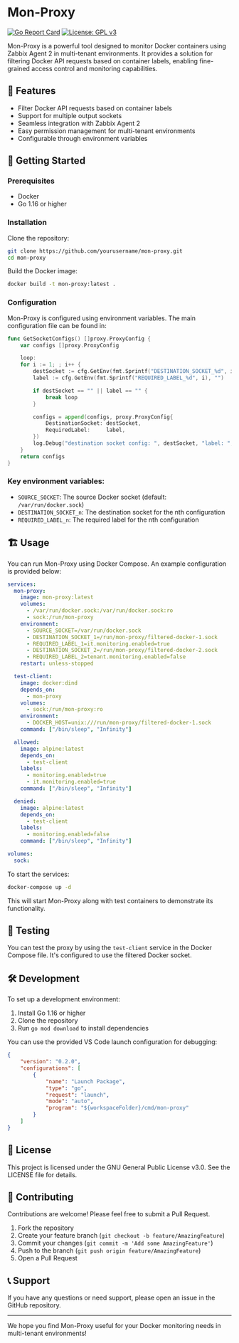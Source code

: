 # Mon-Proxy

[![Go Report Card](https://goreportcard.com/badge/github.com/SnakebiteEF2000/mon-proxy)](https://goreportcard.com/badge/github.com/SnakebiteEF2000/mon-proxy)
[![License: GPL v3](https://img.shields.io/badge/License-GPLv3-blue.svg)](https://www.gnu.org/licenses/gpl-3.0)

Mon-Proxy is a powerful tool designed to monitor Docker containers using Zabbix Agent 2 in multi-tenant environments. It provides a solution for filtering Docker API requests based on container labels, enabling fine-grained access control and monitoring capabilities.

## 🌟 Features

- Filter Docker API requests based on container labels
- Support for multiple output sockets
- Seamless integration with Zabbix Agent 2
- Easy permission management for multi-tenant environments
- Configurable through environment variables

## 🚀 Getting Started

### Prerequisites

- Docker
- Go 1.16 or higher

### Installation

Clone the repository:

```bash
git clone https://github.com/yourusername/mon-proxy.git
cd mon-proxy
```

Build the Docker image:

```bash
docker build -t mon-proxy:latest .
```

### Configuration

Mon-Proxy is configured using environment variables. The main configuration file can be found in:

```go
func GetSocketConfigs() []proxy.ProxyConfig {
    var configs []proxy.ProxyConfig

    loop:
    for i := 1; ; i++ {
        destSocket := cfg.GetEnv(fmt.Sprintf("DESTINATION_SOCKET_%d", i), "")
        label := cfg.GetEnv(fmt.Sprintf("REQUIRED_LABEL_%d", i), "")

        if destSocket == "" || label == "" {
            break loop
        }

        configs = append(configs, proxy.ProxyConfig{
            DestinationSocket: destSocket,
            RequiredLabel:     label,
        })
        log.Debug("destination socket config: ", destSocket, "label: ", label)
    }
    return configs
}
```

### Key environment variables:

- `SOURCE_SOCKET`: The source Docker socket (default: `/var/run/docker.sock`)
- `DESTINATION_SOCKET_n`: The destination socket for the nth configuration
- `REQUIRED_LABEL_n`: The required label for the nth configuration

## 🏗️ Usage

You can run Mon-Proxy using Docker Compose. An example configuration is provided below:

```yaml
services:
  mon-proxy:
    image: mon-proxy:latest
    volumes:
      - /var/run/docker.sock:/var/run/docker.sock:ro
      - sock:/run/mon-proxy
    environment:
      - SOURCE_SOCKET=/var/run/docker.sock
      - DESTINATION_SOCKET_1=/run/mon-proxy/filtered-docker-1.sock
      - REQUIRED_LABEL_1=it.monitoring.enabled=true
      - DESTINATION_SOCKET_2=/run/mon-proxy/filtered-docker-2.sock
      - REQUIRED_LABEL_2=tenant.monitoring.enabled=false
    restart: unless-stopped

  test-client:
    image: docker:dind
    depends_on:
      - mon-proxy
    volumes:
      - sock:/run/mon-proxy:ro
    environment:
      - DOCKER_HOST=unix:///run/mon-proxy/filtered-docker-1.sock
    command: ["/bin/sleep", "Infinity"]

  allowed:
    image: alpine:latest
    depends_on:
      - test-client
    labels:
      - monitoring.enabled=true
      - it.monitoring.enabled=true
    command: ["/bin/sleep", "Infinity"]

  denied:
    image: alpine:latest
    depends_on:
      - test-client
    labels:
      - monitoring.enabled=false
    command: ["/bin/sleep", "Infinity"]

volumes:
  sock:
```

To start the services:

```bash
docker-compose up -d
```

This will start Mon-Proxy along with test containers to demonstrate its functionality.

## 🧪 Testing

You can test the proxy by using the `test-client` service in the Docker Compose file. It's configured to use the filtered Docker socket.

## 🛠️ Development

To set up a development environment:

1. Install Go 1.16 or higher
2. Clone the repository
3. Run `go mod download` to install dependencies

You can use the provided VS Code launch configuration for debugging:

```json
{
    "version": "0.2.0",
    "configurations": [
        {
            "name": "Launch Package",
            "type": "go",
            "request": "launch",
            "mode": "auto",
            "program": "${workspaceFolder}/cmd/mon-proxy"
        }
    ]
}
```

## 📜 License

This project is licensed under the GNU General Public License v3.0. See the LICENSE file for details.

## 🤝 Contributing

Contributions are welcome! Please feel free to submit a Pull Request.

1. Fork the repository
2. Create your feature branch (`git checkout -b feature/AmazingFeature`)
3. Commit your changes (`git commit -m 'Add some AmazingFeature'`)
4. Push to the branch (`git push origin feature/AmazingFeature`)
5. Open a Pull Request

## 📞 Support

If you have any questions or need support, please open an issue in the GitHub repository.

---

We hope you find Mon-Proxy useful for your Docker monitoring needs in multi-tenant environments!
